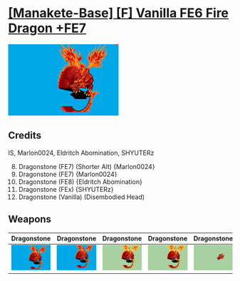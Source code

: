 # [\[Manakete-Base\] \[F\] Vanilla FE6 Fire Dragon +FE7](./)

<img src="./8.%20Dragonstone%20(FE7)/Dragonstone_000.png" alt="[Manakete-Base] [F] Vanilla FE6 Fire Dragon +FE7 standing" />

## Credits

IS, Marlon0024, Eldritch Abomination, SHYUTERz

8. Dragonstone (FE7) (Shorter Alt) {Marlon0024}
8. Dragonstone (FE7) {Marlon0024}
8. Dragonstone (FE8) {Eldritch Abomination}
8. Dragonstone (FEx) {SHYUTERz}
8. Dragonstone (Vanilla) (Disembodied Head)

## Weapons


|Dragonstone |Dragonstone |Dragonstone |Dragonstone |Dragonstone |Unarmed |
|  :---: | :---: | :---: | :---: | :---: | :---: |
| <img alt="Dragonstone animation" src="./8.%20Dragonstone%20(FE7)/Dragonstone.gif" /> | <img alt="Dragonstone animation" src="./8.%20Dragonstone%20(FE7)%20(Shorter%20Alt)/Dragonstone.gif" /> | <img alt="Dragonstone animation" src="./8.%20Dragonstone%20(FE8)/Dragonstone.gif" /> | <img alt="Dragonstone animation" src="./8.%20Dragonstone%20(FEx)/Dragonstone.gif" /> | <img alt="Dragonstone animation" src="./8.%20Dragonstone%20(Vanilla)%20(No%20Body)/Dragonstone.gif" /> | <img alt="Unarmed animation" src="./8.%20Unarmed%20(Vanilla)/Unarmed.gif" /> |
